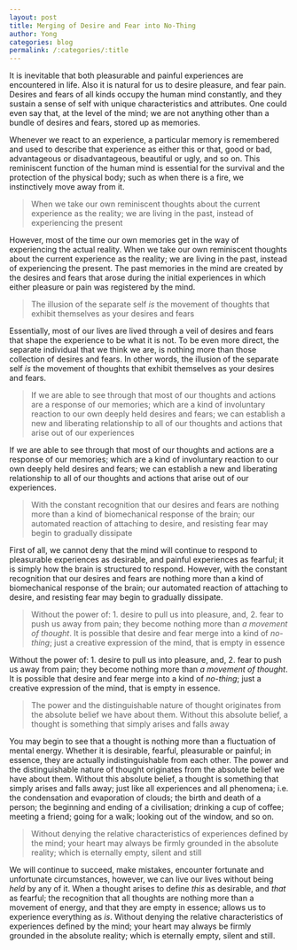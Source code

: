 ```yaml
---
layout: post
title: Merging of Desire and Fear into No-Thing
author: Yong
categories: blog
permalink: /:categories/:title
---
```


It is inevitable that both pleasurable and painful experiences are encountered in life. Also it is natural for us to desire pleasure, and fear pain. Desires and fears of all kinds occupy the human mind constantly, and they sustain a sense of self with unique characteristics and attributes. One could even say that, at the level of the mind; we are not anything other than a bundle of desires and fears, stored up as memories. 

Whenever we react to an experience, a particular memory is remembered and used to describe that experience as either this or that, good or bad, advantageous or disadvantageous, beautiful or ugly, and so on. This reminiscent function of the human mind is essential for the survival and the protection of the physical body; such as when there is a fire, we instinctively move away from it. 

> When we take our own reminiscent thoughts about the current experience as the reality; we are living in the past, instead of experiencing the present

However, most of the time our own memories get in the way of experiencing the actual reality. When we take our own reminiscent thoughts about the current experience as the reality; we are living in the past, instead of experiencing the present. The past memories in the mind are created by the desires and fears that arose during the initial experiences in which either pleasure or pain was registered by the mind. 

> The illusion of the separate self *is* the movement of thoughts that exhibit themselves as your desires and fears

Essentially, most of our lives are lived through a veil of desires and fears that shape the experience to be what it is not. To be even more direct, the separate individual that we think we are, is nothing more than those collection of desires and fears. In other words, the illusion of the separate self *is* the movement of thoughts that exhibit themselves as your desires and fears.

> If we are able to see through that most of our thoughts and actions are a response of our memories; which are a kind of involuntary reaction to our own deeply held desires and fears; we can establish a new and liberating relationship to all of our thoughts and actions that arise out of our experiences

If we are able to see through that most of our thoughts and actions are a response of our memories; which are a kind of involuntary reaction to our own deeply held desires and fears; we can establish a new and liberating relationship to all of our thoughts and actions that arise out of our experiences. 

> With the constant recognition that our desires and fears are nothing more than a kind of biomechanical response of the brain; our automated reaction of attaching to desire, and resisting fear may begin to gradually dissipate

First of all, we cannot deny that the mind will continue to respond to pleasurable experiences as desirable, and painful experiences as fearful; it is simply how the brain is structured to respond. However, with the constant recognition that our desires and fears are nothing more than a kind of biomechanical response of the brain; our automated reaction of attaching to desire, and resisting fear may begin to gradually dissipate.

> Without the power of: 1. desire to pull us into pleasure, and, 2. fear to push us away from pain; they become nothing more than *a movement of thought*. It is possible that desire and fear merge into a kind of *no-thing*; just a creative expression of the mind, that is empty in essence

Without the power of: 1. desire to pull us into pleasure, and, 2. fear to push us away from pain; they become nothing more than *a movement of thought*. It is possible that desire and fear merge into a kind of *no-thing*; just a creative expression of the mind, that is empty in essence. 

> The power and the distinguishable nature of thought originates from the absolute belief we have about them. Without this absolute belief, a thought is something that simply arises and falls away

You may begin to see that a thought is nothing more than a fluctuation of mental energy. Whether it is desirable, fearful, pleasurable or painful; in essence, they are actually indistinguishable from each other. The power and the distinguishable nature of thought originates from the absolute belief we have about them. Without this absolute belief, a thought is something that simply arises and falls away; just like all experiences and all phenomena; i.e. the condensation and evaporation of clouds; the birth and death of a person; the beginning and ending of a civilisation; drinking a cup of coffee; meeting a friend; going for a walk; looking out of the window, and so on. 

> Without denying the relative characteristics of experiences defined by the mind; your heart may always be firmly grounded in the absolute reality; which is eternally empty, silent and still

We will continue to succeed, make mistakes, encounter fortunate and unfortunate circumstances, however, we can live our lives without being *held* by any of it. When a thought arises to define *this* as desirable, and *that* as fearful; the recognition that all thoughts are nothing more than a movement of energy, and that they are empty in essence; allows us to experience everything as *is*. Without denying the relative characteristics of experiences defined by the mind; your heart may always be firmly grounded in the absolute reality; which is eternally empty, silent and still.  
